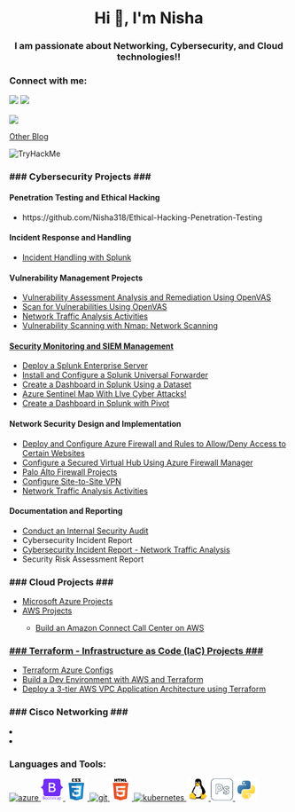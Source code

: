 
<h1 align="center">Hi 👋, I'm Nisha</h1>
<h3 align="center">I am passionate about Networking, Cybersecurity, and Cloud technologies!!</h3>

<h3 align="left">Connect with me:</h3>
<p align="left">
<a href="https://linkedin.com/in/nishaprudhomme"><img src="https://img.shields.io/badge/-LinkedIn-0072b1?&style=for-the-badge&logo=linkedin&logoColor=white" /></a>
<a href="https://www.youtube.com/channel/UCPSrBokxv9m6JLRx-08W8Ww"> <img src="https://img.shields.io/badge/YouTube-red?style=for-the-badge&logo=youtube&logoColor=white"/> </a>




<a href="https://medium.com/@eunishap" target="blank"><img align="center" src="https://img.shields.io/badge/Medium-12100E?style=for-the-badge&logo=medium&logoColor=white" /></a>

<a href="https://nisha318.github.io"> Other Blog </a>
</p>

<img src="https://tryhackme-badges.s3.amazonaws.com/nisha281.png" alt="TryHackMe">



<h3> ### Cybersecurity Projects ### </h3>

<h4> Penetration Testing and Ethical Hacking </h4>
<ul>
  <li>https://github.com/Nisha318/Ethical-Hacking-Penetration-Testing</li>
</ul>
<!--Incident Response and Handling: Include case studies where you effectively detected, analyzed, and responded to security incidents such as malware outbreaks, data breaches, or DDoS attacks. Highlight your ability to contain and remediate these incidents while minimizing impact.-->
<h4> Incident Response and Handling </h4>
<ul>
  <li>  <a href = "https://github.com/Nisha318/Incident-Response-and-Handling/tree/main/Incident%20Handling%20with%20Splunk" > Incident Handling with Splunk </a> </li>
    
</ul>


<!--Vulnerability Assessment and Penetration Testing: Showcase projects where you conducted thorough vulnerability assessments and penetration tests on both web applications and network infrastructure. Demonstrate how you identified weaknesses and provided recommendations for remediation.-->
<h4> Vulnerability Management Projects</h4>
<ul>
  <li>  <a href = "https://nisha318.github.io/Vulnerability-Scanning-with-OpenVAS-Unveiling-Cybersecurity-Insights/"> Vulnerability Assessment Analysis and Remediation Using OpenVAS </a> </li>
   <li>  <a href = "https://www.youtube.com/watch?v=pfRZ7aAl_NU&t=7s"> Scan for Vulnerabilities Using OpenVAS </a> </li> 
  <li> <a href="https://github.com/Nisha318/Network-Traffic-Analysis/blob/main/README.md"> Network Traffic Analysis Activities </a> </li>
  <li>  <a href="https://nisha318.github.io/Vulnerability-Scanning-with-Nmap-Network-Scanning/"> Vulnerability Scanning with Nmap: Network Scanning</li>
</ul>

<!--Security Monitoring and SIEM Management: Describe projects where you set up and managed security monitoring systems, like SIEM (Security Information and Event Management), to monitor the network for suspicious activities and potential threats.-->
<h4> Security Monitoring and SIEM Management</h4>

<ul>

  <li> <a href="#"> Deploy a Splunk Enterprise Server </a> </li>
  <li> <a href="https://github.com/Nisha318/Splunk-Projects/blob/main/Configure%20a%20Splunk%20Universal%20Forwarder.md"> Install and Configure a Splunk Universal Forwarder </a> </li> 
  <li> <a href="https://github.com/Nisha318/Splunk-Projects/tree/main/Create%20Dashboard%20Using%20a%20Dataset"> Create a Dashboard in Splunk Using a Dataset</a> </li>
  <li> <a href="https://github.com/Nisha318/Sentinel-SIEM-Projects/tree/main/Azure%20Sentinel%20Map%20With%20LIve%20Cyber%20Attacks!"> Azure Sentinel Map With LIve Cyber Attacks! </a> </li>
  <li> <a href="https://github.com/Nisha318/Splunk-Projects/tree/main/Create%20a%20Dashboard%20with%20Pivot"> Create a Dashboard in Splunk with Pivot </a></li>
</ul>


<!--Threat Intelligence Analysis: Present examples of how you utilized threat intelligence feeds to proactively identify emerging threats and adapt security strategies accordingly.-->

<!--Security Policy and Compliance: Showcase your experience in developing security policies, procedures, and guidelines aligned with industry standards and compliance frameworks (e.g., ISO 27001, NIST, GDPR).-->

<!--Network Security Design and Implementation: Provide examples of network security projects where you designed and implemented secure network architectures, firewalls, VPNs, and other security solutions.-->
<h4> Network Security Design and Implementation</h4>
<ul>
  <li> <a href="https://nisha318.github.io/Deploy-Configure-Azure-Firewall/"> Deploy and Configure Azure Firewall and Rules to Allow/Deny Access to Certain Websites </a> </li>
  <li> <a href="https://blog.devgenius.io/secured-virtual-hub-using-azure-firewall-manager-ad5e415d9e98?source=friends_link&sk=ac328162461bb0198cf47e940eac318c"> Configure a Secured Virtual Hub Using Azure Firewall Manager </a> </li>
  <li> <a href="https://github.com/Nisha318/Palo-Alto-Firewall/blob/main/README.md#"> Palo Alto Firewall Projects </a> </li>
  <li> <a href="#"> Configure Site-to-Site VPN </a> </li>
  <li> <a href="https://github.com/Nisha318/Network-Traffic-Analysis/blob/main/README.md"> Network Traffic Analysis Activities </a> </li>
</ul>
<!--Identity and Access Management (IAM): Discuss IAM projects where you improved access control measures, implemented multi-factor authentication, and ensured least privilege principles were followed.-->

<!--Security Awareness and Training: Share any initiatives you led to educate employees about security best practices and raise security awareness across the organization.-->

<!--Threat Hunting and Analysis: Illustrate how you conducted proactive threat-hunting activities to search for potential threats and anomalies within the network.-->

<!--Security Tool Evaluation and Integration: Describe projects where you evaluated and integrated various security tools and technologies to enhance the overall security posture of an organization.-->

<!--Documentation and Reporting: Showcase your ability to create comprehensive security reports, detailing findings, recommendations, and risk assessments for different stakeholders.-->
<h4> Documentation and Reporting </h4>
<ul>
  <li>  <a href = "https://github.com/Nisha318/Documentation-and-Reporting/tree/main/Conduct%20an%20Internal%20Security%20Audit"> Conduct an Internal Security Audit </a> </li>

  <Li>Cybersecurity Incident Report</Li>
    <Li><a href="https://github.com/Nisha318/Network-Traffic-Analysis/blob/main/Analyze%20DNS%20and%20ICMP%20traffic.md"> Cybersecurity Incident Report - Network Traffic Analysis</a></Li>
      <Li>Security Risk Assessment Report</Li>
</ul>

<!--Collaboration and Teamwork: Highlight any collaborative projects where you worked with cross-functional teams to address security challenges and implement solutions.-->


<h3> ### Cloud Projects ### </h3>
<ul>
<li> <a href="https://github.com/Nisha318/Microsoft-Azure-Projects"> Microsoft Azure Projects </a> </li>
<li> <a href="https://github.com/Nisha318/AWS-Repo"> AWS Projects </a> </li>
    <ul>
        <li> <a href="#"> Build an Amazon Connect Call Center on AWS</li>
    </ul>
</ul>

<h3> ### Terraform - Infrastructure as Code (IaC) Projects ### </h3>
  <ul> 
<li> <a href="https://github.com/Nisha318/Terraform-Azure-Configs">Terraform Azure Configs </a> </li>
<li> <a href="https://github.com/Nisha318/Terraform-AWS-Configs/tree/main/Build%20a%20Dev%20Environment%20with%20Terraform%20and%20AWS">Build a Dev Environment with AWS and Terraform</a></li>
<li> <a href="https://github.com/Nisha318/Terraform-Modules">Deploy a 3-tier AWS VPC Application Architecture using Terraform </a> </li>
  </ul>

<h3> ### Cisco Networking ### </h3>
<li> <a href="#">   </a> </li>
<li> <a href="#">   </a> </li>

<h3 align="left">Languages and Tools:</h3>
<p align="left"> <a href="https://azure.microsoft.com/en-in/" target="_blank" rel="noreferrer"> <img src="https://www.vectorlogo.zone/logos/microsoft_azure/microsoft_azure-icon.svg" alt="azure" width="40" height="40"/> </a> <a href="https://getbootstrap.com" target="_blank" rel="noreferrer"> <img src="https://raw.githubusercontent.com/devicons/devicon/master/icons/bootstrap/bootstrap-plain-wordmark.svg" alt="bootstrap" width="40" height="40"/> </a> <a href="https://www.w3schools.com/css/" target="_blank" rel="noreferrer"> <img src="https://raw.githubusercontent.com/devicons/devicon/master/icons/css3/css3-original-wordmark.svg" alt="css3" width="40" height="40"/> </a> <a href="https://git-scm.com/" target="_blank" rel="noreferrer"> <img src="https://www.vectorlogo.zone/logos/git-scm/git-scm-icon.svg" alt="git" width="40" height="40"/> </a> <a href="https://www.w3.org/html/" target="_blank" rel="noreferrer"> <img src="https://raw.githubusercontent.com/devicons/devicon/master/icons/html5/html5-original-wordmark.svg" alt="html5" width="40" height="40"/> </a> <a href="https://kubernetes.io" target="_blank" rel="noreferrer"> <img src="https://www.vectorlogo.zone/logos/kubernetes/kubernetes-icon.svg" alt="kubernetes" width="40" height="40"/> </a> <a href="https://www.linux.org/" target="_blank" rel="noreferrer"> <img src="https://raw.githubusercontent.com/devicons/devicon/master/icons/linux/linux-original.svg" alt="linux" width="40" height="40"/> </a> <a href="https://www.photoshop.com/en" target="_blank" rel="noreferrer"> <img src="https://raw.githubusercontent.com/devicons/devicon/master/icons/photoshop/photoshop-line.svg" alt="photoshop" width="40" height="40"/> </a> <a href="https://www.python.org" target="_blank" rel="noreferrer"> <img src="https://raw.githubusercontent.com/devicons/devicon/master/icons/python/python-original.svg" alt="python" width="40" height="40"/> </a> </p>


